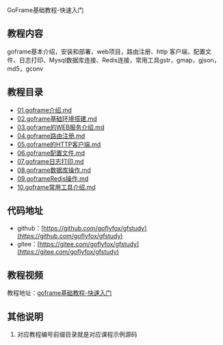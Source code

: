 GoFrame基础教程-快速入门

## 教程内容

goframe基本介绍，安装和部署，web项目，路由注册、http 客户端，配置文件、日志打印、Mysql数据库连接、Redis连接，常用工具gstr，gmap，gjson，md5，gconv

## 教程目录

* [01.goframe介绍.md](doc_basic/01.goframe介绍.md)
* [02.goframe基础环境搭建.md](doc_basic/02.goframe基础环境搭建.md)
* [03.goframe的WEB服务介绍.md](doc_basic/03.goframe的WEB服务介绍.md)
* [04.goframe路由注册.md](doc_basic/04.goframe路由注册.md)
* [05.goframe的HTTP客户端.md](doc_basic/05.goframe的HTTP客户端.md)
* [06.goframe配置文件.md](doc_basic/06.goframe配置文件.md)
* [07.goframe日志打印.md](doc_basic/07.goframe日志打印.md)
* [08.goframe数据库操作.md](doc_basic/08.goframe数据库操作.md)
* [09.goframeRedis操作.md](doc_basic/09.goframeRedis操作.md)
* [10.goframe常用工具介绍.md](doc_basic/10.goframe常用工具介绍.md)

## 代码地址

* github：[https://github.com/goflyfox/gfstudy](https://github.com/goflyfox/gfstudy)
* gitee：[https://gitee.com/goflyfox/gfstudy](https://gitee.com/goflyfox/gfstudy)

## 教程视频

教程地址：[goframe基础教程-快速入门](https://www.bilibili.com/video/bv157411Z7Le)


## 其他说明

1. 对应教程编号前缀目录就是对应课程示例源码
